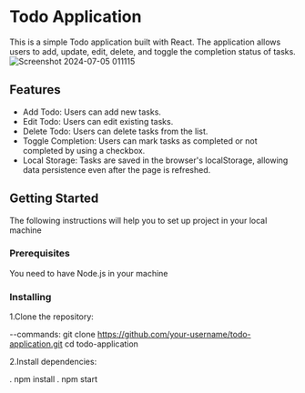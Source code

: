 # Todo Application

This is a simple Todo application built with React. The application allows users to add, update, edit, delete, and toggle the completion status of tasks.
![Screenshot 2024-07-05 011115](https://github.com/Vamshi-yadav07/todo-app/assets/154038542/d4d19490-7b58-4286-adeb-eb282fb35253)

## Features

- Add Todo: Users can add new tasks.
- Edit Todo: Users can edit existing tasks.
- Delete Todo: Users can delete tasks from the list.
- Toggle Completion: Users can mark tasks as completed or not completed by using a checkbox.
- Local Storage: Tasks are saved in the browser's localStorage, allowing data persistence even after the page is refreshed.

## Getting Started

The following instructions will help you to set up project in your local machine

### Prerequisites

You need to have Node.js in your machine

### Installing

1.Clone the repository:

--commands:
git clone https://github.com/your-username/todo-application.git
cd todo-application

2.Install dependencies:

. npm install
. npm start

